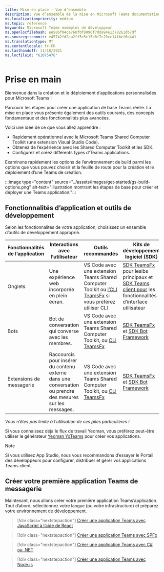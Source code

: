 ```yaml
---
title: Mise en place - Vue d’ensemble
description: Vue d’ensemble de la mise en Microsoft Teams documentation du développeur
ms.localizationpriority: medium
ms.topic: reference
keywords: Microsoft Teams exemples de développeur
ms.openlocfilehash: ee986f04ca760fbf9090f7dda94e1378261db7df
ms.sourcegitcommit: e45742fd2aa2ff5e5c15e8f7c20cc14fbef6d441
ms.translationtype: MT
ms.contentlocale: fr-FR
ms.lasthandoff: 11/18/2021
ms.locfileid: "61075478"
---
```

# <a name="get-started"></a>Prise en main

Bienvenue dans la création et le déploiement d’applications personnalisées pour Microsoft Teams !

Parcourir les étapes pour créer une application de base Teams réelle. La mise en place vous présente également des outils courants, des concepts fondamentaux et des fonctionnalités plus avancées.

Voici une idée de ce que vous allez apprendre :

- Rapidement opérationnel avec le Microsoft Teams Shared Computer Toolkit (une extension Visual Studio Code).
- Obtenez de l’expérience avec les Shared Computer Toolkit et les SDK.
- Configurez et créez différents types d’Teams applications.

Examinons rapidement les options de l’environnement de build parmi les options que vous pouvez choisir et la feuille de route pour la création et le déploiement d’une Teams de création.

:::image type="content" source="../assets/images/get-started/gs-build-options.png" alt-text="Illustration montrant les étapes de base pour créer et déployer une Teams application.":::

## <a name="app-capabilities-and-development-tools"></a>Fonctionnalités d’application et outils de développement

Selon les fonctionnalités de votre application, choisissez un ensemble d’outils de développement approprié.

| Fonctionnalités de l’application | Interactions avec l’utilisateur | Outils recommandés | Kits de développement logiciel (SDK) | Piles/langues technologiques |
|--------|-------------|--------|--------|--------|
| Onglets | Une expérience web incorporée en plein écran. | VS Code avec une extension Teams Shared Computer Toolkit ou [l’CLI TeamsFx](https://github.com/OfficeDev/TeamsFx/blob/dev/docs/cli/user-manual.md) si vous préférez utiliser CLI | [SDK TeamsFx](/javascript/api/@microsoft/teamsfx/?view=msteams-client-js-latest&preserve-view=true) pour lesibs principaux et [SDK Teams client pour](/javascript/api/overview/msteams-client?view=msteams-client-js-latest&preserve-view=true) les fonctionnalités d’interface utilisateur | Technologie web en général, HTML, CSS et JavaScript (incl. React). |
| Bots | Bot de conversation qui converse avec les membres. | VS Code avec une extension Teams Shared Computer Toolkit, ou [CLI TeamsFx](https://github.com/OfficeDev/TeamsFx/blob/dev/docs/cli/user-manual.md) | [SDK TeamsFx](/javascript/api/@microsoft/teamsfx/?view=msteams-client-js-latest&preserve-view=true) et [SDK Bot Framework](https://dev.botframework.com/) | Node.js, C#, Java et Python. |
| Extensions de messagerie | Raccourcis pour insérer du contenu externe dans une conversation ou prendre des mesures sur les messages. | VS Code avec une extension Teams Shared Computer Toolkit, ou [CLI TeamsFx](https://github.com/OfficeDev/TeamsFx/blob/dev/docs/cli/user-manual.md) | [SDK TeamsFx](/javascript/api/@microsoft/teamsfx/?view=msteams-client-js-latest&preserve-view=true) et [SDK Bot Framework](https://dev.botframework.com/) | Node.js, C#, Java et Python. |

*Vous n’êtes pas limité à l’utilisation de ces piles particulières !*

Si vous connaissez déjà le flux de travail Yeoman, vous préférez peut-être utiliser le générateur [Yeoman YoTeams](https://github.com/pnp/generator-teams/blob/master/docs/docs/tutorials/build-your-first-microsoft-teams-app.md) pour créer vos applications.

> [!NOTE]
> Si vous utilisez App Studio, nous vous recommandons d’essayer le Portail des développeurs pour configurer, distribuer et gérer vos applications Teams client.


## <a name="build-your-first-teams-app"></a>Créer votre première application Teams de messagerie

Maintenant, nous allons créer votre première application Teams’application. Tout d’abord, sélectionnez votre langue (ou votre infrastructure) et préparez votre environnement de développement.

> [!div class="nextstepaction"]
> [Créer une application Teams avec JavaScript à l’aide de React](../sbs-gs-javascript.yml)

> [!div class="nextstepaction"]
> [Créer une application Teams avec SPFx](../sbs-gs-spfx.yml)

> [!div class="nextstepaction"]
> [Créer une application Teams avec C# ou .NET](../sbs-gs-csharp.yml)

> [!div class="nextstepaction"]
> [Créer une application Teams avec Node.js](../sbs-gs-nodejs.yml)
